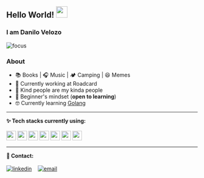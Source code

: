 ## Hello World! <img src="https://raw.githubusercontent.com/iampavangandhi/iampavangandhi/master/gifs/Hi.gif" width="30px"></h2>

### I am Danilo Velozo

![focus](https://img.shields.io/badge/focus-backend-brightgreen)

### About

- :books: Books  | :headphones: Music | :camping: Camping | :laughing: Memes
- :briefcase: Currently working at Roadcard
- :purple_heart: Kind people are my kinda people
- :apple: Beginner's mindset (**open to learning**)
- 🤓  Currently learning [Golang](https://go.dev/)


---


**✨ Tech stacks currently using:** <br>
<br>
<code><a href="https://www.ruby-lang.org/" target="_blank"><img height="25" src="https://www.vectorlogo.zone/logos/ruby-lang/ruby-lang-icon.svg"></a></code>
<code><a href="[https://elixir-lang.org/](https://go.dev/)" target="_blank"><img height="25" src="https://www.vectorlogo.zone/logos/elixir-lang/elixir-lang-icon.svg"></a></code>
<code><a href="https://www.javascript.com/" target="_blank"><img height="25" src="https://www.vectorlogo.zone/logos/javascript/javascript-icon.svg"></a></code>
<code><a href="https://www.postgresql.org/" target="_blank"><img height="25" src="https://www.vectorlogo.zone/logos/postgresql/postgresql-icon.svg"></a></code>
<code><a href="https://aws.amazon.com" target="_blank"><img height="25" src="https://www.vectorlogo.zone/logos/amazon_aws/amazon_aws-icon.svg"></a></code>
<code><a href="https://dashboard.heroku.com/" target="_blank"><img height="25" src="https://www.vectorlogo.zone/logos/heroku/heroku-icon.svg"></a></code>
<code><a href="https://code.visualstudio.com/" target="_blank"><img height="25" src="https://www.vectorlogo.zone/logos/visualstudio_code/visualstudio_code-icon.svg"></a></code>


---


**💬 Contact:** <br>
<br>
[![linkedin](https://user-images.githubusercontent.com/25087769/87172072-530a5080-c2dc-11ea-8e2c-8ee4dbf3394b.png)](https://www.linkedin.com/in/danilovelozo) &nbsp;&nbsp;
[![email](https://user-images.githubusercontent.com/25087769/87174308-a4680f00-c2df-11ea-90b0-5fa1fa76d2f1.png)](mailto:velozo.dan@gmail.com)
 
